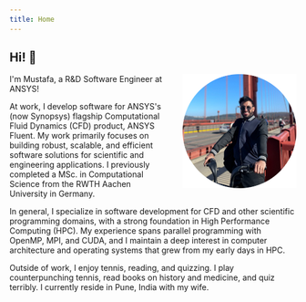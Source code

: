 ```yaml
---
title: Home
---
```



## Hi! 👋





[<img src="about/about2.png" style="max-width:30%;min-width:200px;float:right; margin-left:24px; margin-bottom:12px;" alt="Mustafa profile" />](#)

<div class="text-box">
I'm Mustafa, a R&D Software Engineer at ANSYS!

At work, I develop software for ANSYS's (now Synopsys) flagship Computational Fluid Dynamics (CFD) product, ANSYS Fluent. My work primarily focuses on building robust, scalable, and efficient software solutions for scientific and engineering applications. I previously completed a MSc. in Computational Science from the RWTH Aachen University in Germany. 

In general, I specialize in software development for CFD and other scientific programming domains, with a strong foundation in High Performance Computing (HPC). My experience spans parallel programming with OpenMP, MPI, and CUDA, and I maintain a deep interest in computer architecture and operating systems that grew from my early days in HPC.

Outside of work, I enjoy tennis, reading, and quizzing. 
I play counterpunching tennis, read books on history and medicine, and quiz terribly. I currently reside in Pune, India with my wife. 

</div>

<!-- 
[<img src="https://simpleicons.org/icons/github.svg" style="max-width:10%;min-width:40px;float:;" alt="Github repo" />](https://github.com/mustafaabbs2) -->

